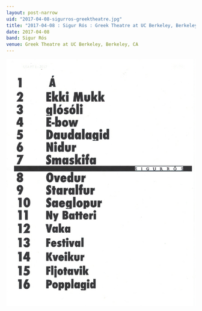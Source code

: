 ```yaml
---
layout: post-narrow
uid: "2017-04-08-sigurros-greektheatre.jpg"
title: "2017-04-08 : Sigur Rós : Greek Theatre at UC Berkeley, Berkeley, CA"
date: 2017-04-08
band: Sigur Rós
venue: Greek Theatre at UC Berkeley, Berkeley, CA
---
```


<div class="showcase">
  <img src="/img/2017/04/20170408-SigurRos-GreekTheatre.jpg" alt="2017-04-08-sigurros-greektheatre.jpg">
</div>
